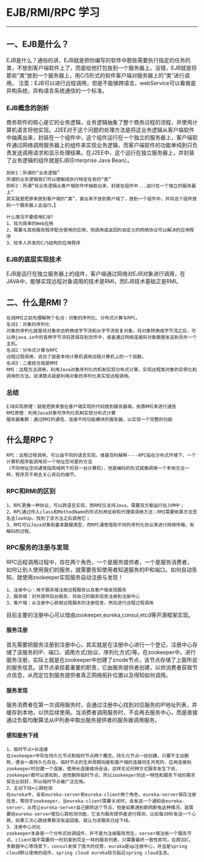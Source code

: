 # EJB/RMI/RPC 学习
-------
## 一、EJB是什么？
   EJB是什么？通俗的讲，EJB就是把你编写的软件中那些需要执行指定的任务的类，不放到客户端软件上了，而是给他打包放到一个服务器上。没错，EJB就是将那些“类”放到一个服务器上，用C/S形式的软件客户端对服务器上的“类”进行调用。
   注意：EJB可以进行远程调用，但是不能够跨语言。webService可以看做是异构系统，异构语言系统通信的一个标准。

### EJB概念的剖析
   商务软件的核心是它的业务逻辑，业务逻辑抽象了整个商务过程的流程，并使用计算机语言将他实现。J2EE对于这个问题的处理方法是将这业务逻辑从客户端软件中抽离出来，封装在一个组件中，这个组件运行在一个独立的服务器上，客户端软件通过网络调用服务器上的组件来实现业务逻辑，而客户端软件的功能单纯到只负责发送调用请求和显示处理结果。在J2EE中，这个运行在独立服务器上，并封装了业务逻辑的组件就是EJB(Enterprise Java Bean）。
   
    剖析1：所谓的“业务逻辑”
    所谓的业务逻辑我们可以理解成执行特定任务的“类”
    剖析2：所谓“将业务逻辑从客户端软件中抽取出来，封装在组件中...运行在一个独立的服务器上”
    其实就是把原来放到客户端的“类”，拿出来不放到客户端了，放到一个组件中，并将这个组件放到一个服务器上去运行。】
    
    什么情况不要使用EJB?
    1、较为简单的Web应用
    2、需要与其他服务程序配合使用的应用，但调用或返回的自定义的网络协议可以解决的应用程序
    3、较多人并发的C/S结构的应用程序
   
### EJB的底层实现技术
   EJB是运行在独立服务器上的组件，客户端通过网络对EJB对象进行调用，在JAVA中，能够实现远程对象调用的技术是RMI，而EJB技术基础正是RMI。
   
## 二、什么是RMI？
    在说RMI之前先理解两个名词：对象的序列化、分布式计算与RPC。
    名词1：对象的序列化
    对象的序列化就是将对象状态转换成字节流和从字节流恢复对象。将对象转换成字节流之后，可以用java.io中的各种字节流将其保存到文件中，或者通过网络连接将对象数据发送到另外一个主机。
    名词2：分布式计算与RPC
    远程过程调用，说白了就是本地计算机调用远程计算机上的一个函数。
    名词3：二者结合就是RMI
    RMI：远程方法调用，利用Java对象序列化的机制实现分布式计算，实现远程类对象的实例化和调用的方法。说清楚点就是利用对象的序列化来实现远程调用。
    
   
### 总结 
    EJB实现原理：就是把原来放在客户端实现的代码放到服务器端，依靠RMI来进行通信
    RMI原理：利用Java对象可序列化机制实现分布式计算
    服务器集群：通过RMI的通信，连接不同功能模块的服务器，以实现一个完整的功能
    
## 什么是RPC？
    RPC：远程过程调用，可以由不同的语言实现。维基百科解释----RPC指在分布式环境下，一个计算机程序能调用另一个地址空间里的方法
    （不同地址空间通常指局域网下的另一台计算机），但是编码的形式就像调用一个本地方法一样，程序员不用去关心背后的细节。
    
### RPC和RMI的区别
    1、RPC更像一种协议，可以跨语言实现，而RMI仅支持Java，需要双方都运行在JVM中；
    2、RPC通过传入class和MethodName的形式利用反射和代理类调用方法；RMI需要依靠方法签名去lookUp，找到了该方法之后调用它；
    3、RMI可以Java对象和基本数据类型，而RPC通常借助不同的序列化协议来进行网络传输，有解码的过程。
    
### RPC服务的注册与发现
   RPC远程调用过程中，存在两个角色，一个是服务提供者，一个是服务消费者，如何让别人使用我们的服务，就需要告知使用者知道服务的IP和端口。如何自动告知，就使用zookeeper实现服务自动注册与发现！
   
    1、注册中心：用于服务端注册远程服务以及客户端发现服务
    2、服务端：对外提供后台服务，将自己的服务信息注册到注册中心
    3、客户端：从注册中心获取远程服务的注册信息，然后进行远程过程调用
   
   目前主要的注册中心可以借由zookeeper,eureka,consul,etcd等开源框架实现。

#### 服务注册
   首先需要把服务注册到注册中心，其实就是在注册中心进行一个登记，注册中心存储了该服务的IP、端口、调用方式(协议、序列化方式)等。在zookeeper中，进行服务注册，实际上就是在zookeeper中创建了znode节点，该节点存储了上面所说的服务信息。该节点承担着重要的职责，它由服务提供者创建，以供消费者获取节点信息，从而定位到服务提供者真正网络拓扑位置以及得知如何调用。
   
#### 服务发现
   服务消费者在第一次调用服务时，会通过注册中心找到对应服务的IP地址列表，并缓存到本地，以供后续使用。当消费者调用服务时，不会再去服务中心，而是直接通过负载均衡算法从IP列表中取出服务提供者的服务器调用服务。
   
#### 感知服务下线
    1、临时节点+长连接
    在zookeeper中存在持久化节点和临时节点两个概念。持久化节点一经创建，只要不主动删除，便会一直持久化存在。临时节点的生命周期则是和客户端的连接同生共死的，应用连接到zookeeper时创建一个连接，使用长连接维持会话，这样无论何种方式服务发生下线，zookeeper都可以感知到，进而删除临时节点，所以zookeeper的这一特性和服务下线的需求契合比较好，所以临时节点被广泛应用。
    2、主动下线+心跳检测
    在eureka中，会有eureka-server和eureka-client两个角色，eureka-server保存注册信息，等同于zookeeper，当eureka-client需要关闭时，会发送一个通知给eureka-server，从而让eureka-server自己删除这个节点，但是如果遇到断网断电这种情况，就需要给eureka-server增加心跳检测功能，它会为服务提供者进行探测，比如每30秒发送一个心跳，如果三次心跳结果都没有返回值，就认为该服务已经下线。
    3、注册中心对比
    zookeeper本身是一个分布式协调组件，并不是为注册服务而生，server端注册一个服务节点，client端不需要同一时刻拿到完全一样的服务列表，只需要最终一致性即可。在跨IDC，多数据中心等场景下，consul发挥了很大的优势，euraka是ap注册中心，并且是spring cloud默认使用的组件，spring cloud eureka较为贴近spring cloud生态。

